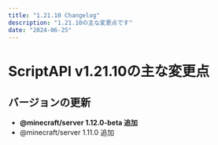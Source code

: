 ```yaml
---
title: "1.21.10 Changelog"
description: "1.21.10の主な変更点です"
date: "2024-06-25"
---
```


# ScriptAPI v1.21.10の主な変更点
## バージョンの更新
- **@minecraft/server 1.12.0-beta 追加**
- @minecraft/server 1.11.0 追加
